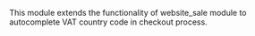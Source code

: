 This module extends the functionality of website_sale module to
autocomplete VAT country code in checkout process.

